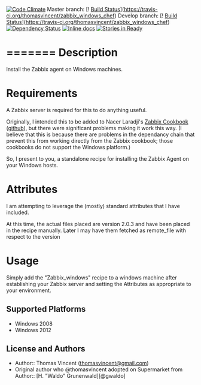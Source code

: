 [![Code Climate](https://codeclimate.com/github/chef/zabbix_windows_chef.png)](https://codeclimate.com/github/thomasvincent/zabbix_windows_cheft) 
Master branch: [! [Build Status](https://api.travis-ci.org/thomasvincent/zabbix_windows_chef.png?branch=master)](https://travis-ci.org/thomasvincent/zabbix_windows_chef)
Develop branch: [! [Build Status](https://api.travis-ci.org/thomasvincent/zabbix_windows_chef.png?branch=develop)](https://travis-ci.org/thomasvincent/zabbix_windows_chef) [![Dependency Status](https://gemnasium.com/thomasvincent/zabbix_windows_chef.png)](https://gemnasium.com/thomasvincent/zabbix_windows_chef) [![Inline docs](http://inch-ci.org/github/thomasvincent/zabbix_windows_chef.png)](http://inch-ci.org/github/thomasvincent/zabbix_windows_chef) [![Stories in Ready](https://badge.waffle.io/thomasvincent/zabbix_windows_chef.png?label=ready&title=Ready)](https://waffle.io/thomasvincent/zabbix_windows_chef)

=======
Description
===========
Install the Zabbix agent on Windows machines.


Requirements
============
A Zabbix server is required for this to do anything useful.

Originally, I intended this to be added to Nacer Laradji's [Zabbix Cookbook](http://community.opscode.com/cookbooks/zabbix) ([github](https://github.com/laradji/zabbix)), but there were significant problems making it work this way.  (I believe that this is because there are problems in the dependancy chain that prevent this from working directly from the Zabbix cookbook; those cookbooks do not support the Windows platform.)

So, I present to you, a standalone recipe for installing the Zabbix Agent on your Windows hosts.


Attributes
==========
I am attempting to leverage the (mostly) standard attributes that I have included.

At this time, the actual files placed are version 2.0.3 and have been placed in the recipe manually.  Later I may have them fetched as remote_file with respect to the version


Usage
=====
Simply add the "Zabbix\_windows" recipe to a windows machine after establishing your Zabbix server and setting the Attributes as appropriate to your environment.


## Supported Platforms

* Windows 2008
* Windows 2012

## License and Authors

- Author:: Thomas Vincent (thomasvincent@gmail.com)
- Original author who @thomasvincent adopted on Supermarket from Author:: [H. "Waldo" Grunenwald][@gwaldo]
